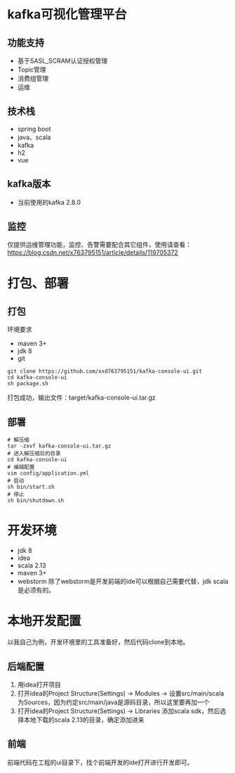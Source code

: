 # kafka可视化管理平台
## 功能支持
* 基于SASL_SCRAM认证授权管理
* Topic管理
* 消费组管理
* 运维
## 技术栈
* spring boot 
* java、scala 
* kafka
* h2  
* vue 
## kafka版本
* 当前使用的kafka 2.8.0
## 监控
仅提供运维管理功能，监控、告警需要配合其它组件，使用请查看：https://blog.csdn.net/x763795151/article/details/119705372
# 打包、部署
## 打包
环境要求  
* maven 3+
* jdk 8
* git  
```
git clone https://github.com/xxd763795151/kafka-console-ui.git
cd kafka-console-ui
sh package.sh
```
打包成功，输出文件：target/kafka-console-ui.tar.gz
## 部署
```
# 解压缩
tar -zxvf kafka-console-ui.tar.gz
# 进入解压缩后的目录
cd kafka-console-ui
# 编辑配置
vim config/application.yml
# 启动
sh bin/start.sh
# 停止
sh bin/shutdown.sh
```
# 开发环境
* jdk 8
* idea
* scala 2.13
* maven 3+
* webstorm
除了webstorm是开发前端的ide可以根据自己需要代替，jdk scala是必须有的。
# 本地开发配置
以我自己为例，开发环境里的工具准备好，然后代码clone到本地。
## 后端配置
1. 用idea打开项目
2. 打开idea的Project Structure(Settings) ->  Modules -> 设置src/main/scala为Sources，因为约定src/main/java是源码目录，所以这里要再加一个
3. 打开idea的Project Structure(Settings) -> Libraries 添加scala sdk，然后选择本地下载的scala 2.13的目录，确定添加进来
## 前端
前端代码在工程的ui目录下，找个前端开发的ide打开进行开发即可。